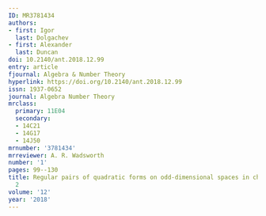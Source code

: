 ```yaml
---
ID: MR3781434
authors:
- first: Igor
  last: Dolgachev
- first: Alexander
  last: Duncan
doi: 10.2140/ant.2018.12.99
entry: article
fjournal: Algebra & Number Theory
hyperlink: https://doi.org/10.2140/ant.2018.12.99
issn: 1937-0652
journal: Algebra Number Theory
mrclass:
  primary: 11E04
  secondary:
  - 14C21
  - 14G17
  - 14J50
mrnumber: '3781434'
mrreviewer: A. R. Wadsworth
number: '1'
pages: 99--130
title: Regular pairs of quadratic forms on odd-dimensional spaces in characteristic
  2
volume: '12'
year: '2018'
---
```

